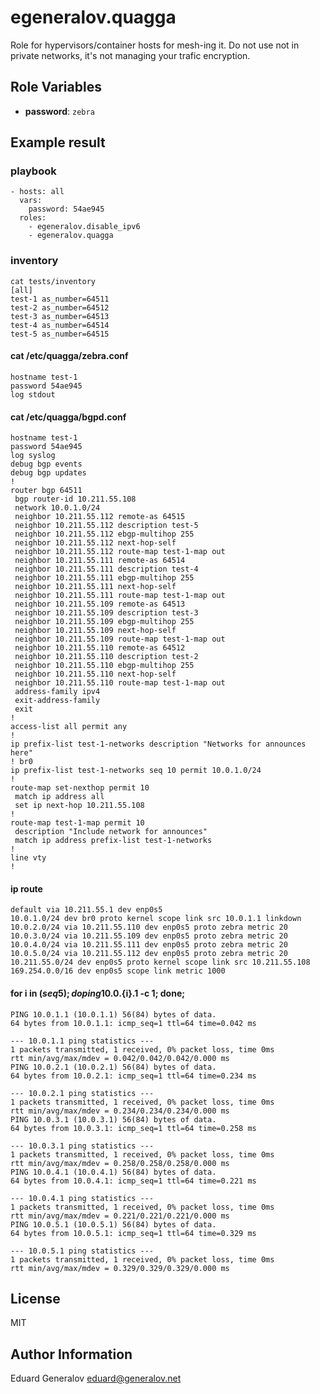 # egeneralov.quagga

Role for hypervisors/container hosts for mesh-ing it. Do not use not in private networks, it's not managing your trafic encryption.

## Role Variables

- **password**: `zebra`

## Example result

### playbook

    - hosts: all
      vars:
        password: 54ae945
      roles:
        - egeneralov.disable_ipv6
        - egeneralov.quagga

### inventory

    cat tests/inventory 
    [all]
    test-1 as_number=64511
    test-2 as_number=64512
    test-3 as_number=64513
    test-4 as_number=64514
    test-5 as_number=64515

#### cat /etc/quagga/zebra.conf 
    hostname test-1
    password 54ae945
    log stdout
    
#### cat /etc/quagga/bgpd.conf

    hostname test-1
    password 54ae945
    log syslog
    debug bgp events
    debug bgp updates
    !
    router bgp 64511
     bgp router-id 10.211.55.108
     network 10.0.1.0/24
     neighbor 10.211.55.112 remote-as 64515
     neighbor 10.211.55.112 description test-5
     neighbor 10.211.55.112 ebgp-multihop 255
     neighbor 10.211.55.112 next-hop-self
     neighbor 10.211.55.112 route-map test-1-map out
     neighbor 10.211.55.111 remote-as 64514
     neighbor 10.211.55.111 description test-4
     neighbor 10.211.55.111 ebgp-multihop 255
     neighbor 10.211.55.111 next-hop-self
     neighbor 10.211.55.111 route-map test-1-map out
     neighbor 10.211.55.109 remote-as 64513
     neighbor 10.211.55.109 description test-3
     neighbor 10.211.55.109 ebgp-multihop 255
     neighbor 10.211.55.109 next-hop-self
     neighbor 10.211.55.109 route-map test-1-map out
     neighbor 10.211.55.110 remote-as 64512
     neighbor 10.211.55.110 description test-2
     neighbor 10.211.55.110 ebgp-multihop 255
     neighbor 10.211.55.110 next-hop-self
     neighbor 10.211.55.110 route-map test-1-map out
     address-family ipv4
     exit-address-family
     exit
    !
    access-list all permit any
    !
    ip prefix-list test-1-networks description "Networks for announces here"
    ! br0
    ip prefix-list test-1-networks seq 10 permit 10.0.1.0/24
    !
    route-map set-nexthop permit 10
     match ip address all
     set ip next-hop 10.211.55.108
    !
    route-map test-1-map permit 10
     description "Include network for announces"
     match ip address prefix-list test-1-networks
    !
    line vty
    !
    
#### ip route

    default via 10.211.55.1 dev enp0s5 
    10.0.1.0/24 dev br0 proto kernel scope link src 10.0.1.1 linkdown 
    10.0.2.0/24 via 10.211.55.110 dev enp0s5 proto zebra metric 20 
    10.0.3.0/24 via 10.211.55.109 dev enp0s5 proto zebra metric 20 
    10.0.4.0/24 via 10.211.55.111 dev enp0s5 proto zebra metric 20 
    10.0.5.0/24 via 10.211.55.112 dev enp0s5 proto zebra metric 20 
    10.211.55.0/24 dev enp0s5 proto kernel scope link src 10.211.55.108 
    169.254.0.0/16 dev enp0s5 scope link metric 1000 
    
#### for i in $(seq 5); do ping 10.0.${i}.1 -c 1; done;

    PING 10.0.1.1 (10.0.1.1) 56(84) bytes of data.
    64 bytes from 10.0.1.1: icmp_seq=1 ttl=64 time=0.042 ms
    
    --- 10.0.1.1 ping statistics ---
    1 packets transmitted, 1 received, 0% packet loss, time 0ms
    rtt min/avg/max/mdev = 0.042/0.042/0.042/0.000 ms
    PING 10.0.2.1 (10.0.2.1) 56(84) bytes of data.
    64 bytes from 10.0.2.1: icmp_seq=1 ttl=64 time=0.234 ms
    
    --- 10.0.2.1 ping statistics ---
    1 packets transmitted, 1 received, 0% packet loss, time 0ms
    rtt min/avg/max/mdev = 0.234/0.234/0.234/0.000 ms
    PING 10.0.3.1 (10.0.3.1) 56(84) bytes of data.
    64 bytes from 10.0.3.1: icmp_seq=1 ttl=64 time=0.258 ms
    
    --- 10.0.3.1 ping statistics ---
    1 packets transmitted, 1 received, 0% packet loss, time 0ms
    rtt min/avg/max/mdev = 0.258/0.258/0.258/0.000 ms
    PING 10.0.4.1 (10.0.4.1) 56(84) bytes of data.
    64 bytes from 10.0.4.1: icmp_seq=1 ttl=64 time=0.221 ms
    
    --- 10.0.4.1 ping statistics ---
    1 packets transmitted, 1 received, 0% packet loss, time 0ms
    rtt min/avg/max/mdev = 0.221/0.221/0.221/0.000 ms
    PING 10.0.5.1 (10.0.5.1) 56(84) bytes of data.
    64 bytes from 10.0.5.1: icmp_seq=1 ttl=64 time=0.329 ms
    
    --- 10.0.5.1 ping statistics ---
    1 packets transmitted, 1 received, 0% packet loss, time 0ms
    rtt min/avg/max/mdev = 0.329/0.329/0.329/0.000 ms


License
-------

MIT

Author Information
------------------

Eduard Generalov <eduard@generalov.net>
